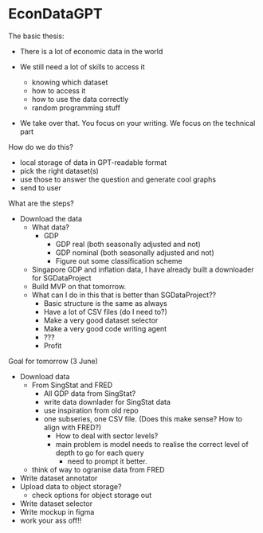 # EconDataGPT

The basic thesis:

- There is a lot of economic data in the world
- We still need a lot of skills to access it
  - knowing which dataset
  - how to access it
  - how to use the data correctly
  - random programming stuff

- We take over that. You focus on your writing. We focus on the technical part

How do we do this?

- local storage of data in GPT-readable format
- pick the right dataset(s)
- use those to answer the question and generate cool graphs
- send to user

What are the steps?

- Download the data
  - What data?
    - GDP
      - GDP real (both seasonally adjusted and not)
      - GDP nominal (both seasonally adjusted and not)
      - Figure out some classification scheme
  - Singapore GDP and inflation data, I have already built a downloader for SGDataProject
  - Build MVP on that tomorrow.
  - What can I do in this that is better than SGDataProject??
    - Basic structure is the same as always
    - Have a lot of CSV files (do I need to?)
    - Make a very good dataset selector
    - Make a very good code writing agent
    - ???
    - Profit

Goal for tomorrow (3 June)

- Download data
  - From SingStat and FRED
    - All GDP data from SingStat?
    - write data downlader for SingStat data
    - use inspiration from old repo
    - one subseries, one CSV file. (Does this make sense? How to align with FRED?)
      - How to deal with sector levels?
      - main problem is model needs to realise the correct level of depth to go for each query
        - need to prompt it better.
  - think of way to ogranise data from FRED
- Write dataset annotator
- Upload data to object storage?
  - check options for object storage out
- Write dataset selector
- Write mockup in figma
- work your ass off!!
